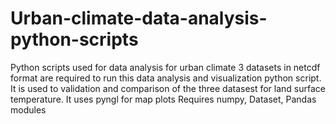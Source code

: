 # Urban-climate-data-analysis-python-scripts
Python scripts used for data analysis for urban climate
3 datasets in netcdf format are required to run this data analysis and visualization python script. It is used to validation and comparison of the three datasest for land surface temperature. 
It uses pyngl for map plots 
Requires numpy, Dataset, Pandas modules
